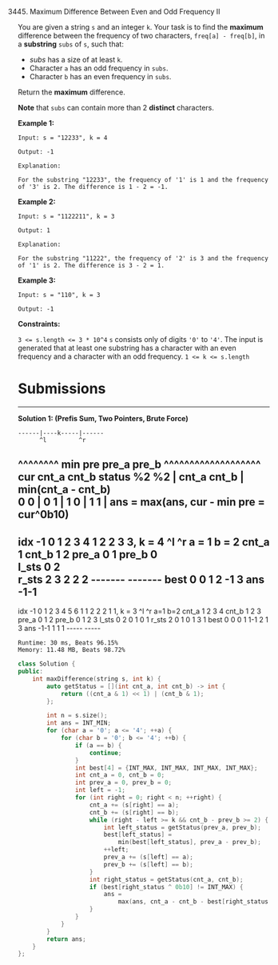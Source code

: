 3445. Maximum Difference Between Even and Odd Frequency II

You are given a string `s` and an integer `k`. Your task is to find the **maximum** difference between the frequency of two characters, `freq[a] - freq[b]`, in a **substring** `subs` of `s`, such that:

* *subs* has a size of at least `k`.
* Character `a` has an odd frequency in `subs`.
* Character `b` has an even frequency in `subs`.

Return the **maximum** difference.

**Note** that `subs` can contain more than 2 **distinct** characters.

 

**Example 1:**
```
Input: s = "12233", k = 4

Output: -1

Explanation:

For the substring "12233", the frequency of '1' is 1 and the frequency of '3' is 2. The difference is 1 - 2 = -1.
```

**Example 2:**
```
Input: s = "1122211", k = 3

Output: 1

Explanation:

For the substring "11222", the frequency of '2' is 3 and the frequency of '1' is 2. The difference is 3 - 2 = 1.
```

**Example 3:**
```
Input: s = "110", k = 3

Output: -1
```
 

**Constraints:**

`3 <= s.length <= 3 * 10^4`
`s` consists only of digits `'0'` to `'4'`.
The input is generated that at least one substring has a character with an even frequency and a character with an odd frequency.
`1 <= k <= s.length`

# Submissions
---
**Solution 1: (Prefis Sum, Two Pointers, Brute Force)**

    ------|----k-----|------
          ^l         ^r
   ^^^^^^^^
    min pre
         pre_a
         pre_b
   ^^^^^^^^^^^^^^^^^^^
           cur
                     cnt_a
                     cnt_b
status
      %2     %2 |
   cnt_a  cnt_b | min(cnt_a - cnt_b)   
       0      0 | 
       0      1 | 
       1      0 | 
       1      1 | 
        ans = max(ans, cur - min pre = cur^0b10)
-------------------------------------
idx        -1 0 1 2 3 4
              1 2 2 3 3, k = 4
              ^l      ^r
a = 1
b = 2
    cnt_a     1 
    cnt_b       1 2
    pre_a   0 1
    pre_b   0         
    l_sts   0 2      
    r_sts     2 3 2 2 2 
              -------
                -------
    best 0          0
         1
         2           -1
         3
    ans            -1-1
-------------------------------------
idx         -1 0 1 2 3 4 5 6
               1 1 2 2 2 1 1, k = 3
                       ^l  ^r
a=1
b=2
    cnt_a      1 2       3 4
    cnt_b          1 2 3
    pre_a    0 1 2
    pre_b    0     1 2 3
    l_sts    0 2 0 1 0 1
    r_sts      2 0 1 0 1 3 1
    best 0         0     0
         1             1-1
         2           1
         3
    ans           -1-1 1 1 1
               -----
                 ----- 
```
Runtime: 30 ms, Beats 96.15%
Memory: 11.48 MB, Beats 98.72%
```
```c++
class Solution {
public:
    int maxDifference(string s, int k) {
        auto getStatus = [](int cnt_a, int cnt_b) -> int {
            return ((cnt_a & 1) << 1) | (cnt_b & 1);
        };

        int n = s.size();
        int ans = INT_MIN;
        for (char a = '0'; a <= '4'; ++a) {
            for (char b = '0'; b <= '4'; ++b) {
                if (a == b) {
                    continue;
                }
                int best[4] = {INT_MAX, INT_MAX, INT_MAX, INT_MAX};
                int cnt_a = 0, cnt_b = 0;
                int prev_a = 0, prev_b = 0;
                int left = -1;
                for (int right = 0; right < n; ++right) {
                    cnt_a += (s[right] == a);
                    cnt_b += (s[right] == b);
                    while (right - left >= k && cnt_b - prev_b >= 2) {
                        int left_status = getStatus(prev_a, prev_b);
                        best[left_status] =
                            min(best[left_status], prev_a - prev_b);
                        ++left;
                        prev_a += (s[left] == a);
                        prev_b += (s[left] == b);
                    }
                    int right_status = getStatus(cnt_a, cnt_b);
                    if (best[right_status ^ 0b10] != INT_MAX) {
                        ans =
                            max(ans, cnt_a - cnt_b - best[right_status ^ 0b10]);
                    }
                }
            }
        }
        return ans;
    }
};
```
